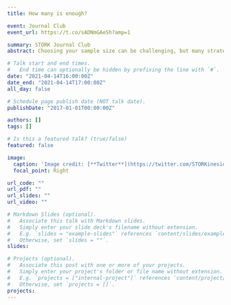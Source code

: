 ```yaml
---
title: How many is enough?

event: Journal Club
event_url: https://t.co/sADNmGAeSh?amp=1

summary: STORK Journal Club
abstract: Choosing your sample size can be challenging, but many strategies are available. In the next journal club (led by Cyril Forestier), we will discuss "Sample Size Justification" by Daniel Lakens. Paper available here https://psyarxiv.com/9d3yf/

# Talk start and end times.
#   End time can optionally be hidden by prefixing the line with `#`.
date: "2021-04-14T16:00:00Z"
date_end: "2021-04-14T17:00:00Z"
all_day: false

# Schedule page publish date (NOT talk date).
publishDate: "2017-01-01T00:00:00Z"

authors: []
tags: []

# Is this a featured talk? (true/false)
featured: false

image:
  caption: 'Image credit: [**Twitter**](https://twitter.com/STORKinesiology)'
  focal_point: Right

url_code: ""
url_pdf: ""
url_slides: ""
url_video: ""

# Markdown Slides (optional).
#   Associate this talk with Markdown slides.
#   Simply enter your slide deck's filename without extension.
#   E.g. `slides = "example-slides"` references `content/slides/example-slides.md`.
#   Otherwise, set `slides = ""`.
slides:

# Projects (optional).
#   Associate this post with one or more of your projects.
#   Simply enter your project's folder or file name without extension.
#   E.g. `projects = ["internal-project"]` references `content/project/deep-learning/index.md`.
#   Otherwise, set `projects = []`.
projects:
---
```


